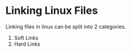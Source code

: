 # Linking Linux Files
Linking files in linux can be split into 2 categories.
1. Soft Links
2. Hard Links